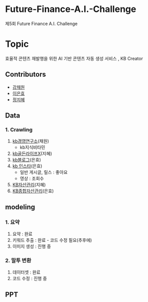 # Future-Finance-A.I.-Challenge
제5회 Future Finance A.I. Challenge

# Topic
효율적 콘텐츠 재발행을 위한 AI 기반 콘텐츠 자동 생성 서비스 , KB Creator




## Contributors
- [강채원](https://github.com/chaeonee)
- [이은효](https://github.com/leunco)
- [정지혜](https://github.com/dahlia52)

## Data  
### 1. Crawling
   1) [kb경영연구소](https://www.kbfg.com/kbresearch/index.do)(채원)
      - kb지식비타민
   2) [kb골든라이프X](https://www.kbgoldenlifex.com/senior/XAA72P05011.kb)(지혜)
   3) [kb블로그](https://blog.naver.com/youngkbblog/223161279034)(은효)
   4) [kb 인스타](https://www.instagram.com/kbkookminbank/)(은효)
       - 일반 게시글, 릴스 : 좋아요  
       - 영상 : 조회수  
   5) [KB자산관리](https://omoney.kbstar.com/quics?page=C042014#loading)(지혜)
   6) [KB종합자산관리](https://omoney.kbstar.com/quics?page=C042014#loading)(은효)

## modeling
### 1. 요약  
   1) 요약 : 완료  
   2) 키워드 추출 : 완료 - 코드 수정 필요(추후에)    
   3) 이미지 생성 : 진행 중

### 2. 말투 변환  
   1) 데이터셋 : 완료
   2) 코드 수정 : 진행 중

## PPT
